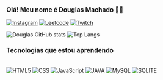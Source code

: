 
### Olá! Meu nome é Douglas Machado 👋🏻

[![Instagram](https://img.shields.io/badge/Instagram-E4405F?style=for-the-badge&logo=instagram&logoColor=white
)](https://www.instagram.com/doqpek/)
[![Leetcode](https://img.shields.io/badge/-LeetCode-FFA116?style=for-the-badge&logo=LeetCode&logoColor=black
)](https://leetcode.com/douglasrmachado/)
[![Twitch](https://img.shields.io/badge/Twitch-9146FF?style=for-the-badge&logo=twitch&logoColor=white
)](https://www.twitch.tv/doqpek)

![Douglas GitHub stats](https://github-readme-stats.vercel.app/api?username=douglasrmachado&show_icons=true&theme=transparent)
![Top Langs](https://github-readme-stats.vercel.app/api/top-langs/?username=douglasrmachado&layout=compact)

### Tecnologias que estou aprendendo
<div style="display: inline_block"><br/>
  <img align="center" alt="HTML5" src="https://img.shields.io/badge/HTML5-E34F26?style=for-the-badge&logo=html5&logoColor=white" />
  <img align="center" alt="CSS" src="https://img.shields.io/badge/CSS3-1572B6?style=for-the-badge&logo=css3&logoColor=white" />
  <img align="center" alt="JavaScript" src="https://img.shields.io/badge/JavaScript-F7DF1E?style=for-the-badge&logo=javascript&logoColor=black" />
  <img align="center" alt="JAVA" src="https://img.shields.io/badge/Java-ED8B00?style=for-the-badge&logo=openjdk&logoColor=white" />
  <img align="center" alt="MySQL" src="https://img.shields.io/badge/MySQL-00000F?style=for-the-badge&logo=mysql&logoColor=white" />
  <img align="center" alt="SQLITE" src="https://img.shields.io/badge/SQLite-07405E?style=for-the-badge&logo=sqlite&logoColor=white" />
</div><br>

